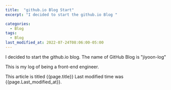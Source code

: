```yaml
---
title:  "github.io Blog Start"
excerpt: "I decided to start the github.io Blog "

categories:
  - Blog
tags:
  - Blog
last_modified_at: 2022-07-24T08:06:00-05:00
---
```


I decided to start the github.io blog.
The name of GitHub Blog is "jiyoon-log"

This is my log of being a front-end engineer.

This article is titled {{page.title}}
Last modified time was {{page.Last_modified_at}}.

